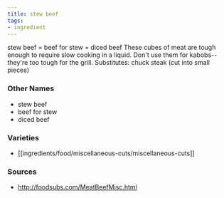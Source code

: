 ```yaml
---
title: stew beef
tags:
- ingredient
---
```

stew beef = beef for stew = diced beef These cubes of meat are tough enough to require slow cooking in a liquid. Don't use them for kabobs--they're too tough for the grill. Substitutes: chuck steak (cut into small pieces)

### Other Names

* stew beef
* beef for stew
* diced beef

### Varieties

* [[ingredients/food/miscellaneous-cuts/miscellaneous-cuts]]

### Sources
* http://foodsubs.com/MeatBeefMisc.html

